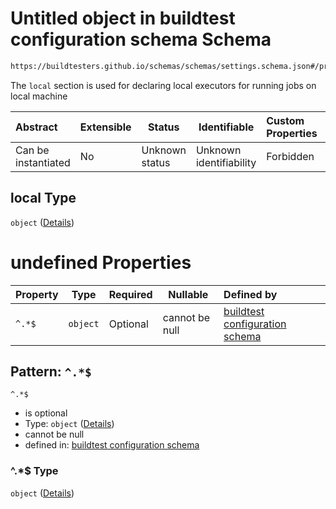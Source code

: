 # Untitled object in buildtest configuration schema Schema

```txt
https://buildtesters.github.io/schemas/schemas/settings.schema.json#/properties/executors/properties/local
```

The `local` section is used for declaring local executors for running jobs on local machine


| Abstract            | Extensible | Status         | Identifiable            | Custom Properties | Additional Properties | Access Restrictions | Defined In                                                                   |
| :------------------ | ---------- | -------------- | ----------------------- | :---------------- | --------------------- | ------------------- | ---------------------------------------------------------------------------- |
| Can be instantiated | No         | Unknown status | Unknown identifiability | Forbidden         | Allowed               | none                | [settings.schema.json\*](../out/settings.schema.json "open original schema") |

## local Type

`object` ([Details](settings-properties-executors-properties-local.md))

# undefined Properties

| Property | Type     | Required | Nullable       | Defined by                                                                                                                                                                                                |
| :------- | -------- | -------- | -------------- | :-------------------------------------------------------------------------------------------------------------------------------------------------------------------------------------------------------- |
| `^.*$`   | `object` | Optional | cannot be null | [buildtest configuration schema](settings-definitions-local.md "https&#x3A;//buildtesters.github.io/schemas/schemas/settings.schema.json#/properties/executors/properties/local/patternProperties/^.\*$") |

## Pattern: `^.*$`




`^.*$`

-   is optional
-   Type: `object` ([Details](settings-definitions-local.md))
-   cannot be null
-   defined in: [buildtest configuration schema](settings-definitions-local.md "https&#x3A;//buildtesters.github.io/schemas/schemas/settings.schema.json#/properties/executors/properties/local/patternProperties/^.\*$")

### ^.\*$ Type

`object` ([Details](settings-definitions-local.md))
